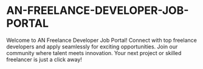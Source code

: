 # AN-FREELANCE-DEVELOPER-JOB-PORTAL
Welcome to AN Freelance Developer Job Portal! Connect with top freelance developers and apply seamlessly for exciting opportunities. Join our community where talent meets innovation. Your next project or skilled freelancer is just a click away!
